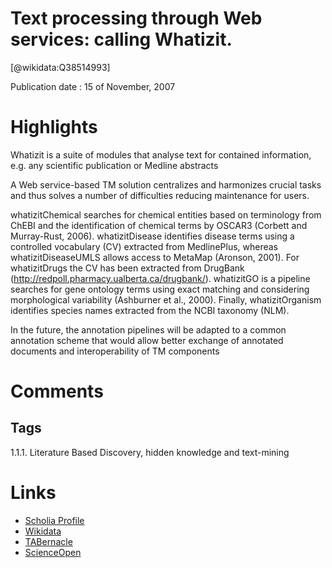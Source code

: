 
Text processing through Web services: calling Whatizit.
=======================================================
  
  [@wikidata:Q38514993]  
  
Publication date : 15 of November, 2007  

# Highlights
Whatizit is a suite of modules that analyse text for contained information, e.g. any scientific publication or Medline abstracts

A Web service-based TM solution centralizes and harmonizes crucial tasks and thus solves a number of difficulties reducing maintenance for users. 

whatizitChemical searches for chemical entities based on terminology from ChEBI and the identification of chemical terms by OSCAR3 (Corbett and Murray-Rust, 2006). whatizitDisease identifies disease terms using a controlled vocabulary (CV) extracted from MedlinePlus, whereas whatizitDiseaseUMLS allows access to MetaMap (Aronson, 2001). For whatizitDrugs the CV has been extracted from DrugBank (http://redpoll.pharmacy.ualberta.ca/drugbank/). whatizitGO is a pipeline searches for gene ontology terms using exact matching and considering morphological variability (Ashburner et al., 2000). Finally, whatizitOrganism identifies species names extracted from the NCBI taxonomy (NLM).

In the future, the annotation pipelines will be adapted to a common annotation scheme that would allow better exchange of annotated documents and interoperability of TM components



# Comments

## Tags
1.1.1. Literature Based Discovery, hidden knowledge and text-mining


# Links
  
 * [Scholia Profile](https://scholia.toolforge.org/work/Q38514993)  
 * [Wikidata](https://www.wikidata.org/wiki/Q38514993)  
 * [TABernacle](https://tabernacle.toolforge.org/?#/tab/manual/Q38514993/P921%3BP4510)  
 * [ScienceOpen](https://www.scienceopen.com/search#('v'~3_'id'~''_'isExactMatch'~true_'context'~null_'kind'~77_'order'~0_'orderLowestFirst'~false_'query'~'Text%20processing%20through%20Web%20services%3A%20calling%20Whatizit.'_'filters'~!*_'hideOthers'~false))  
